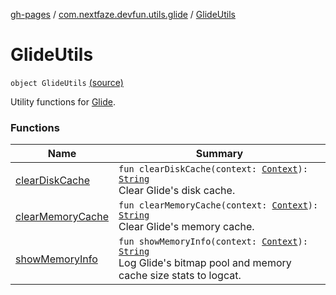 [gh-pages](../../index.md) / [com.nextfaze.devfun.utils.glide](../index.md) / [GlideUtils](.)

# GlideUtils

`object GlideUtils` [(source)](https://github.com/NextFaze/dev-fun/tree/master/devfun-util-glide/src/main/java/com/nextfaze/devfun/utils/glide/GlideUtils.kt#L19)

Utility functions for [Glide](https://github.com/bumptech/glide).

### Functions

| Name | Summary |
|---|---|
| [clearDiskCache](clear-disk-cache.md) | `fun clearDiskCache(context: `[`Context`](https://developer.android.com/reference/android/content/Context.html)`): `[`String`](https://kotlinlang.org/api/latest/jvm/stdlib/kotlin/-string/index.html)<br>Clear Glide's disk cache. |
| [clearMemoryCache](clear-memory-cache.md) | `fun clearMemoryCache(context: `[`Context`](https://developer.android.com/reference/android/content/Context.html)`): `[`String`](https://kotlinlang.org/api/latest/jvm/stdlib/kotlin/-string/index.html)<br>Clear Glide's memory cache. |
| [showMemoryInfo](show-memory-info.md) | `fun showMemoryInfo(context: `[`Context`](https://developer.android.com/reference/android/content/Context.html)`): `[`String`](https://kotlinlang.org/api/latest/jvm/stdlib/kotlin/-string/index.html)<br>Log Glide's bitmap pool and memory cache size stats to logcat. |
